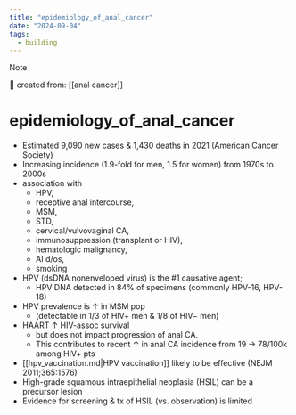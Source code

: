 ```yaml
---
title: "epidemiology_of_anal_cancer"
date: "2024-09-04"
tags:
  - building
---
```


> [!NOTE]
> 🌱 created from: [[anal cancer]]

# epidemiology_of_anal_cancer

- Estimated 9,090 new cases & 1,430 deaths in 2021 (American Cancer Society)
- Increasing incidence (1.9-fold for men, 1.5 for women) from 1970s to 2000s
- association with
  - HPV,
  - receptive anal intercourse,
  - MSM,
  - STD,
  - cervical/vulvovaginal CA,
  - immunosuppression (transplant or HIV),
  - hematologic malignancy,
  - AI d/os,
  - smoking
- HPV (dsDNA nonenveloped virus) is the #1 causative agent; 
    - HPV DNA detected in 84% of specimens (commonly HPV-16, HPV-18)
- HPV prevalence is ↑ in MSM pop 
    - (detectable in 1/3 of HIV+ men & 1/8 of HIV− men)
- HAART ↑ HIV-assoc survival 
    - but does not impact progression of anal CA. 
    - This contributes to recent ↑ in anal CA incidence from 19 → 78/100k among HIV+ pts
- [[hpv_vaccination.md|HPV vaccination]] likely to be effective (NEJM 2011;365:1576)
- High-grade squamous intraepithelial neoplasia (HSIL) can be a precursor lesion
- Evidence for screening & tx of HSIL (vs. observation) is limited
